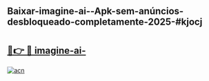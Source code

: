 ## Baixar-imagine-ai--Apk-sem-anúncios-desbloqueado-completamente-2025-#kjocj

# <h2><a href="https://ainizakaria.my?title=imagine-ai-&ref=20M">🔗👉 🔴 imagine-ai-</a></h2>

[![acn](https://github.com/user-attachments/assets/0f9c940e-d8b0-45ae-aac7-cd30a18b3e1c)](https://ainizakaria.my?title=imagine-ai-&ref=20M)

